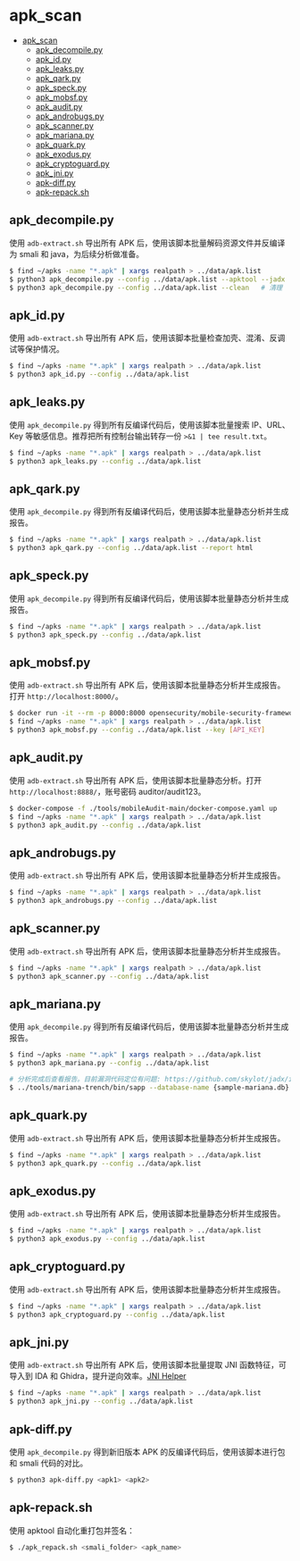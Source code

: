 # apk_scan

- [apk_scan](#apk_scan)
  - [apk_decompile.py](#apk_decompilepy)
  - [apk_id.py](#apk_idpy)
  - [apk_leaks.py](#apk_leakspy)
  - [apk_qark.py](#apk_qarkpy)
  - [apk_speck.py](#apk_speckpy)
  - [apk_mobsf.py](#apk_mobsfpy)
  - [apk_audit.py](#apk_auditpy)
  - [apk_androbugs.py](#apk_androbugspy)
  - [apk_scanner.py](#apk_scannerpy)
  - [apk_mariana.py](#apk_marianapy)
  - [apk_quark.py](#apk_quarkpy)
  - [apk_exodus.py](#apk_exoduspy)
  - [apk_cryptoguard.py](#apk_cryptoguardpy)
  - [apk_jni.py](#apk_jnipy)
  - [apk-diff.py](#apk-diffpy)
  - [apk-repack.sh](#apk-repacksh)

## apk_decompile.py

使用 `adb-extract.sh` 导出所有 APK 后，使用该脚本批量解码资源文件并反编译为 smali 和 java，为后续分析做准备。

```sh
$ find ~/apks -name "*.apk" | xargs realpath > ../data/apk.list
$ python3 apk_decompile.py --config ../data/apk.list --apktool --jadx
$ python3 apk_decompile.py --config ../data/apk.list --clean   # 清理
```

## apk_id.py

使用 `adb-extract.sh` 导出所有 APK 后，使用该脚本批量检查加壳、混淆、反调试等保护情况。

```sh
$ find ~/apks -name "*.apk" | xargs realpath > ../data/apk.list
$ python3 apk_id.py --config ../data/apk.list
```

## apk_leaks.py

使用 `apk_decompile.py` 得到所有反编译代码后，使用该脚本批量搜索 IP、URL、Key 等敏感信息。推荐把所有控制台输出转存一份 `>&1 | tee result.txt`。

```sh
$ find ~/apks -name "*.apk" | xargs realpath > ../data/apk.list
$ python3 apk_leaks.py --config ../data/apk.list
```

## apk_qark.py

使用 `apk_decompile.py` 得到所有反编译代码后，使用该脚本批量静态分析并生成报告。

```sh
$ find ~/apks -name "*.apk" | xargs realpath > ../data/apk.list
$ python3 apk_qark.py --config ../data/apk.list --report html
```

## apk_speck.py

使用 `apk_decompile.py` 得到所有反编译代码后，使用该脚本批量静态分析并生成报告。

```sh
$ find ~/apks -name "*.apk" | xargs realpath > ../data/apk.list
$ python3 apk_speck.py --config ../data/apk.list
```

## apk_mobsf.py

使用 `adb-extract.sh` 导出所有 APK 后，使用该脚本批量静态分析并生成报告。打开 `http://localhost:8000/`。

```sh
$ docker run -it --rm -p 8000:8000 opensecurity/mobile-security-framework-mobsf
$ find ~/apks -name "*.apk" | xargs realpath > ../data/apk.list
$ python3 apk_mobsf.py --config ../data/apk.list --key [API_KEY]
```

## apk_audit.py

使用 `adb-extract.sh` 导出所有 APK 后，使用该脚本批量静态分析。打开 `http://localhost:8888/`，账号密码 auditor/audit123。

```sh
$ docker-compose -f ./tools/mobileAudit-main/docker-compose.yaml up
$ find ~/apks -name "*.apk" | xargs realpath > ../data/apk.list
$ python3 apk_audit.py --config ../data/apk.list
```

## apk_androbugs.py

使用 `adb-extract.sh` 导出所有 APK 后，使用该脚本批量静态分析并生成报告。

```sh
$ find ~/apks -name "*.apk" | xargs realpath > ../data/apk.list
$ python3 apk_androbugs.py --config ../data/apk.list
```

## apk_scanner.py

使用 `adb-extract.sh` 导出所有 APK 后，使用该脚本批量静态分析并生成报告。

```sh
$ find ~/apks -name "*.apk" | xargs realpath > ../data/apk.list
$ python3 apk_scanner.py --config ../data/apk.list
```

## apk_mariana.py

使用 `apk_decompile.py` 得到所有反编译代码后，使用该脚本批量静态分析并生成报告。

```sh
$ find ~/apks -name "*.apk" | xargs realpath > ../data/apk.list
$ python3 apk_mariana.py --config ../data/apk.list

# 分析完成后查看报告。目前漏洞代码定位有问题: https://github.com/skylot/jadx/issues/476
$ ../tools/mariana-trench/bin/sapp --database-name {sample-mariana.db} server --source-directory {jadx_java/sources}
```

## apk_quark.py

使用 `adb-extract.sh` 导出所有 APK 后，使用该脚本批量静态分析并生成报告。

```sh
$ find ~/apks -name "*.apk" | xargs realpath > ../data/apk.list
$ python3 apk_quark.py --config ../data/apk.list
```

## apk_exodus.py

使用 `adb-extract.sh` 导出所有 APK 后，使用该脚本批量静态分析并生成报告。

```sh
$ find ~/apks -name "*.apk" | xargs realpath > ../data/apk.list
$ python3 apk_exodus.py --config ../data/apk.list
```

## apk_cryptoguard.py

使用 `adb-extract.sh` 导出所有 APK 后，使用该脚本批量静态分析并生成报告。

```sh
$ find ~/apks -name "*.apk" | xargs realpath > ../data/apk.list
$ python3 apk_cryptoguard.py --config ../data/apk.list
```

## apk_jni.py

使用 `adb-extract.sh` 导出所有 APK 后，使用该脚本批量提取 JNI 函数特征，可导入到 IDA 和 Ghidra，提升逆向效率。[JNI Helper](https://github.com/evilpan/jni_helper)

```sh
$ find ~/apks -name "*.apk" | xargs realpath > ../data/apk.list
$ python3 apk_jni.py --config ../data/apk.list
```

## apk-diff.py

使用 `apk_decompile.py` 得到新旧版本 APK 的反编译代码后，使用该脚本进行包和 smali 代码的对比。

```sh
$ python3 apk-diff.py <apk1> <apk2>
```

## apk-repack.sh

使用 apktool 自动化重打包并签名：

```sh
$ ./apk_repack.sh <smali_folder> <apk_name>
```
